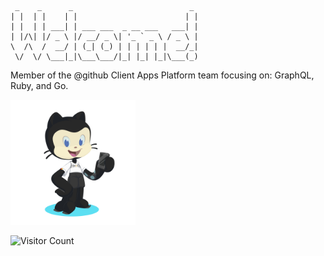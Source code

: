 ````
 _    _      _                          _ 
| |  | |    | |                        | |
| |  | | ___| | ___ ___  _ __ ___   ___| |
| |/\| |/ _ \ |/ __/ _ \| '_ ` _ \ / _ \ |
\  /\  /  __/ | (_| (_) | | | | | |  __/_|
 \/  \/ \___|_|\___\___/|_| |_| |_|\___(_)                                      
````

Member of the @github Client Apps Platform team focusing on: GraphQL, Ruby, and Go.

<img src="octocat-1690426667604.png" alt="mattruggio" width="200" height="200">

![Visitor Count](https://profile-counter.glitch.me/mattruggio/count.svg)
